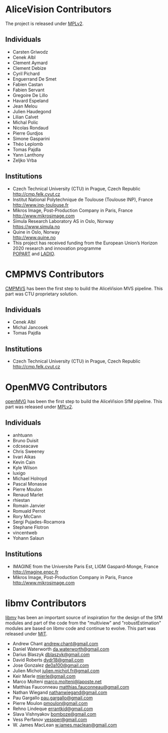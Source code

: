AliceVision Contributors
========================

The project is released under [MPLv2](LICENSE-MPL2.md).

Individuals
-----------

- Carsten Griwodz
- Cenek Albl
- Clement Aymard
- Clement Debize
- Cyril Pichard
- Enguerrand De Smet
- Fabien Castan
- Fabien Servant
- Gregoire De Lillo
- Havard Espeland
- Jean Melou
- Julien Haudegond
- Lilian Calvet
- Michal Polic
- Nicolas Rondaud
- Pierre Gurdjos
- Simone Gasparini
- Théo Leplomb
- Tomas Pajdla
- Yann Lanthony
- Zeljko Vrba

Institutions
------------

- Czech Technical University (CTU) in Prague, Czech Republic  
  http://cmp.felk.cvut.cz
- Institut National Polytechnique de Toulouse (Toulouse INP), France  
  http://www.inp-toulouse.fr
- Mikros Image, Post-Production Company in Paris, France  
  http://www.mikrosimage.com
- Simula Research Laboratory AS in Oslo, Norway  
  https://www.simula.no
- Quine in Oslo, Norway  
  http://www.quine.no
- This project has received funding from the European Union’s Horizon 2020 research and innovation programme  
  [POPART](http://www.alicevision.org/popart) and [LADIO](http://www.alicevision.org/ladio).


CMPMVS Contributors
===================

[CMPMVS](http://people.ciirc.cvut.cz/~pajdla/) has been the first step to build the AliceVision MVS pipeline.
This part was CTU proprietary solution.

Individuals
-----------

- Cenek Albl
- Michal Jancosek
- Tomas Pajdla

Institutions
------------

- Czech Technical University (CTU) in Prague, Czech Republic
  http://cmp.felk.cvut.cz


OpenMVG Contributors
====================

[openMVG](https://github.com/openMVG/openMVG) has been the first step to build the AliceVision SfM pipeline.
This part was released under [MPLv2](LICENSE-MPL2.md).

Individuals
-----------

- anhtuann
- Bruno Duisit
- cdcseacave
- Chris Sweeney
- Iivari Aikas
- Kevin Cain
- Kyle Wilson
- luxigo
- Michael Holroyd
- Pascal Monasse
- Pierre Moulon
- Renaud Marlet
- rhiestan
- Romain Janvier
- Romuald Perrot
- Rory McCann
- Sergi Pujades-Rocamora
- Stephane Flotron
- vincentweb
- Yohann Salaun

Institutions
------------
- IMAGINE from the Universite Paris Est, LIGM Gaspard-Monge, France
  http://imagine.enpc.fr
- Mikros Image, Post-Production Company in Paris, France
  http://www.mikrosimage.com


libmv Contributors
==================

[libmv](https://github.com/libmv/libmv) has been an important source of inspiration for the design of the SfM modules and part of the code from the "multiview" and "robustEstimation" modules are based on libmv code and continue to evolve.
This part was released under [MIT](LICENSE-MIT-libmv.md).

- Andrew Chant <andrew.chant@gmail.com>
- Daniel Waterworth <da.waterworth@gmail.com>
- Darius Blaszyk <dblaszyk@gmail.com>
- David Roberts <dvdr18@gmail.com>
- Jose Gonzalez <de0a100@gmail.com>
- Julien Michot <julien.michot.fr@gmail.com>
- Keir Mierle <mierle@gmail.com>
- Marco Molteni <marco.molteni@laposte.net>
- Matthias Fauconneau <matthias.fauconneau@gmail.com>
- Nathan Wiegand <nathanwiegand@gmail.com>
- Pau Gargallo <pau.gargallo@gmail.com>
- Pierre Moulon <pmoulon@gmail.com>
- Rehno Lindeque <errantkid@gmail.com>
- Slava Vishnyakov <bomboze@gmail.com>
- Vess Perfanov <vessper@gmail.com>
- W. James MacLean <w.james.maclean@gmail.com>


